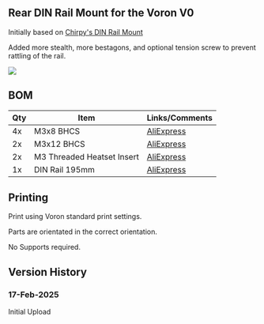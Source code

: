 ## Rear DIN Rail Mount for the Voron V0

Initially based on [Chirpy's DIN Rail Mount](https://github.com/chirpy2605/voron/tree/main/V0/v0.2_Stuff#din-rail-mounts)

Added more stealth, more bestagons, and optional tension screw to prevent rattling of the rail. 

![](Images/Screenshot%202025-02-17%20at%2022.44.37.png)


## BOM
Qty|Item|Links/Comments
---|----|---
4x|M3x8 BHCS|[AliExpress](https://s.click.aliexpress.com/e/_Ezk8fMo)
2x|M3x12 BHCS|[AliExpress](https://s.click.aliexpress.com/e/_EuzIPxm)
2x|M3 Threaded Heatset Insert|[AliExpress](https://s.click.aliexpress.com/e/_ExdRmeo)
1x|DIN Rail 195mm|[AliExpress](https://s.click.aliexpress.com/e/_EHIRMhQ)

## Printing
Print using Voron standard print settings.

Parts are orientated in the correct orientation.

No Supports required. 

## Version History

### 17-Feb-2025
Initial Upload




